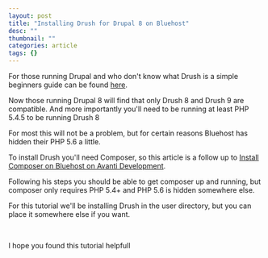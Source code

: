 ```yaml
---
layout: post
title: "Installing Drush for Drupal 8 on Bluehost"
desc: ""
thumbnail: ""
categories: article
tags: {}
---
```

<p>For those running Drupal and who don't know what&nbsp;Drush is a simple beginners guide can be found <a href=""https://www.digitalocean.com/community/tutorials/a-beginner-s-guide-to-drush-the-drupal-shell"">here</a>.</p>

<p>Now those running Drupal 8 will find that only Drush 8 and Drush 9 are compatible. And more importantly you'll need to be running at least PHP 5.4.5 to be running Drush 8</p>

<p>For most this will not be a problem, but for certain reasons Bluehost has hidden their PHP 5.6 a little.</p>

<p>To install Drush you'll need Composer, so this article is a follow up to&nbsp;<a href=""http://avantidevelopment.com/install-composer-on-bluehost/"">Install Composer on Bluehost on&nbsp;Avanti Development</a>.</p>

<p>Following his steps you should be able to get composer up and running, but composer only requires PHP 5.4+ and PHP 5.6 is hidden somewhere else.</p>

<p>For this tutorial we'll be installing Drush in the user directory, but you can place it somewhere else if you want.</p>
<script src=""https://gist.github.com/MGApcDev/afc3629bcea5f7fca870.js""></script>

<p>&nbsp;</p>

<p>I hope you found this tutorial helpfull</p>
